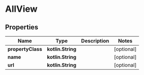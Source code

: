 
# AllView

## Properties
Name | Type | Description | Notes
------------ | ------------- | ------------- | -------------
**propertyClass** | **kotlin.String** |  |  [optional]
**name** | **kotlin.String** |  |  [optional]
**url** | **kotlin.String** |  |  [optional]




